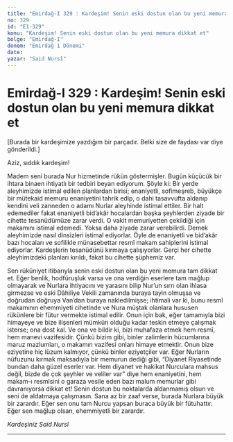 ```yaml
---
title: "Emirdağ-I 329 : Kardeşim! Senin eski dostun olan bu yeni memura dikkat et"
no: 329
id: "E1-329"
konu: "Kardeşim! Senin eski dostun olan bu yeni memura dikkat et"
bolge: "Emirdağ-I"
donem: "Emirdağ 1 Dönemi"
date: 
yazar: "Said Nursî"
---
```


# Emirdağ-I 329 : Kardeşim! Senin eski dostun olan bu yeni memura dikkat et

<p class="takdim">[Burada bir kardeşimize yazdığım bir parçadır. Belki size de faydası var diye gönderildi.]</p>

Aziz, sıddık kardeşim!

Madem seni burada Nur hizmetinde rükün göstermişler. Bugün küçücük bir ihtara binaen ihtiyatlı bir tedbiri beyan ediyorum. Şöyle ki: Bir yerde aleyhimizde istimal edilen planlardan birisi; enaniyetli, sofimeşreb, büyükçe bir mütekaid memuru enaniyetini tahrik edip, o dahi tasavvufta aldanıp kendini veli zanneden o adamı Nurlar aleyhinde istimal ettiler. Bir halt edemediler fakat enaniyetli bid’akâr hocalardan başka şeyhlerden ziyade bir cihette tesanüdümüze zarar verdi. O vakit memuriyetten çekildiği için makamını istimal edemedi. Yoksa daha ziyade zarar verebilirdi. Demek aleyhimizde nasıl dinsizleri istimal ediyorlar. Öyle de enaniyetli ve bid’akâr bazı hocaları ve sofilikle münasebettar resmî makam sahiplerini istimal ediyorlar. Kardeşlerin tesanüdünü kırmaya çalışıyorlar. Gerçi her cihette aleyhimizdeki planları kırıldı, fakat bu cihette şüphemiz var.

Sen rüküniyet itibarıyla senin eski dostun olan bu yeni memura tam dikkat et. Eğer benlik, hodfüruşluk varsa ve ona verdiğin eserlere tam mağlup olmayarak ve Nurlara ihtiyacını ve yarasını bilip Nur’un sırrı olan ihlasa girmezse ve eski Dâhiliye Vekili zamanında buraya tayin olmuşsa ve doğrudan doğruya Van’dan buraya nakledilmişse; ihtimali var ki, bunu resmî makamının ehemmiyeti cihetinde ve Nura müştak olanlara hususen rükünlere bir fütur vermekte istimal edilir. Onun için bak, eğer tamamıyla bizi himayeye ve bize ilişenleri mümkün olduğu kadar teskin etmeye çalışmak isterse; ona dost kal. Ve ona ve bildir ki, bizi muhafaza etmek hem resmî, hem manevi vazifesidir. Çünkü bizim gibi, binler zalimlerin hücumlarına maruz mazlumları, o makamın vazifesi onları himaye etmektir. Onun bize eziyetine hiç lüzum kalmıyor, çünkü binler eziyetçiler var. Eğer Nurların nüfuzunu kırmak maksadıyla bir memurun dediği gibi, “Diyanet Riyasetinde bundan daha güzel eserler var. Hem diyanet ve hakikat Nurculara mahsus değil, bizde de çok şeyhler ve veliler var” diye hem enaniyetini, hem makam-ı resmîsini o garaza vesile eden bazı malum memurlar gibi davranıyorsa dikkat et! Senin dostun bu noktalarda aldanmamış olsun ve seni de aldatmaya çalışmasın. Sana az bir zaaf verse, burada Nurlara büyük bir zarardır. Eğer sen onu tam Nurcu yapsan buraca büyük bir fütuhattır. Eğer sen mağlup olsan, ehemmiyetli bir zarardır.

*Kardeşiniz*
*Said Nursî*

***
